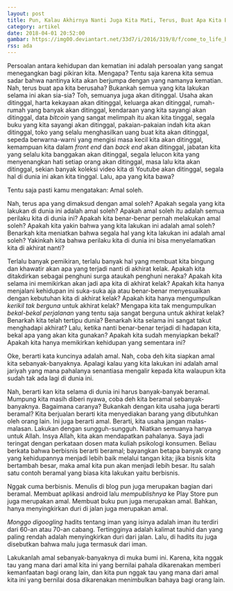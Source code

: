 ```yaml
---
layout: post
title: Pun, Kalau Akhirnya Nanti Juga Kita Mati, Terus, Buat Apa Kita Berusaha?
category: artikel
date: 2018-04-01 20:52:00
gambar: https://img00.deviantart.net/33d7/i/2016/319/8/f/come_to_life_by_kevron2001-daoj0ve.jpg
rss: ada
---
```


Persoalan antara kehidupan dan kematian ini adalah persoalan yang sangat menegangkan bagi pikiran kita. Mengapa? Tentu saja karena kita semua sadar bahwa nantinya kita akan berjumpa dengan yang namanya kematian. Nah, terus buat apa kita berusaha? Bukankah semua yang kita lakukan selama ini akan sia-sia? Toh, semuanya juga akan ditinggal. Usaha akan ditinggal, harta kekayaan akan ditinggal, keluarga akan ditinggal, rumah-rumah yang banyak akan ditinggal, kendaraan yang kita sayangi akan ditinggal, data _bitcoin_ yang sangat melimpah itu akan kita tinggal, segala buku yang kita sayangi akan ditinggal, pakaian-pakaian indah kita akan ditinggal, toko yang selalu menghasilkan uang buat kita akan ditinggal, sepeda berwarna-warni yang mengisi masa kecil kita akan ditinggal, kemampuan kita dalam _front end_ dan _back end_ akan ditinggal, jabatan kita yang selalu kita banggakan akan ditinggal, segala lelucon kita yang menyenangkan hati setiap orang akan ditinggal, masa lalu kita akan ditinggal, sekian banyak koleksi video kita di Youtube akan ditinggal, segala hal di dunia ini akan kita tinggal. Lalu, apa yang kita bawa?

Tentu saja pasti kamu mengatakan: Amal soleh.

Nah, terus apa yang dimaksud dengan amal soleh? Apakah segala yang kita lakukan di dunia ini adalah amal soleh? Apakah amal soleh itu adalah semua perilaku kita di dunia ini? Apakah kita benar-benar pernah melakukan amal soleh? Apakah kita yakin bahwa yang kita lakukan ini adalah amal soleh? Benarkah kita meniatkan bahwa segala hal yang kita lakukan ini adalah amal soleh? Yakinkah kita bahwa perilaku kita di dunia ini bisa menyelamatkan kita di akhirat nanti?

Terlalu banyak pemikiran, terlalu banyak hal yang membuat kita bingung dan khawatir akan apa yang terjadi nanti di akhirat kelak. Apakah kita ditakdirkan sebagai penghuni surga ataukah penghuni neraka? Apakah kita selama ini memikirkan akan jadi apa kita di akhirat kelak? Apakah kita hanya menjalani kehidupan ini suka-suka aja atau benar-benar menyesuaikan dengan kebutuhan kita di akhirat kelak? Apakah kita hanya mengumpulkan _kerikil tak berguna_ untuk akhirat kelak? Mengapa kita tak mengumpulkan _bekal-bekal perjalanan_ yang tentu saja sangat berguna untuk akhirat kelak? Benarkah kita telah tertipu dunia? Benarkah kita selama ini sangat takut menghadapi akhirat? Lalu, ketika nanti benar-benar terjadi di hadapan kita, bekal apa yang akan kita gunakan? Apakah kita sudah menyiapkan bekal? Apakah kita hanya memikirkan kehidupan yang sementara ini?

Oke, berarti kata kuncinya adalah amal. Nah, coba deh kita siapkan amal kita sebanyak-banyaknya. Apalagi kalau yang kita lakukan ini adalah amal jariyah yang mana pahalanya senantiasa mengalir kepada kita walaupun kita sudah tak ada lagi di dunia ini.

Nah, berarti kan kita selama di dunia ini harus banyak-banyak beramal. Mumpung kita masih diberi nyawa, coba deh kita beramal sebanyak-banyaknya. Bagaimana caranya? Bukankah dengan kita usaha juga berarti beramal? Kita berjualan berarti kita menyediakan barang yang dibutuhkan oleh orang lain. Ini juga berarti amal. Berarti, kita usaha jangan malas-malasan. Lakukan dengan sungguh-sungguh. Niatkan semuanya hanya untuk Allah. Insya Allah, kita akan mendapatkan pahalanya. Saya jadi teringat dengan perkataan dosen mata kuliah psikologi konsumen. Beliau berkata bahwa berbisnis berarti beramal; bayangkan betapa banyak orang yang kehidupannya menjadi lebih baik melalui tangan kita; jika bisnis kita bertambah besar, maka amal kita pun akan menjadi lebih besar. Itu salah satu contoh beramal yang biasa kita lakukan yaitu berbisnis.

Nggak cuma berbisnis. Menulis di blog pun juga merupakan bagian dari beramal. Membuat aplikasi android lalu _mempublishnya_ ke Play Store pun juga merupakan amal. Membuat buku pun juga merupakan amal. Bahkan, hanya menyingkirkan duri di jalan juga merupakan amal.

_Monggo digoogling_ hadits tentang iman yang isinya adalah iman itu terdiri dari 60-an atau 70-an cabang. Tertingginya adalah kalimat tauhid dan yang paling rendah adalah menyingkirkan duri dari jalan. Lalu, di hadits itu juga disebutkan bahwa malu juga termasuk dari iman.

Lakukanlah amal sebanyak-banyaknya di muka bumi ini. Karena, kita nggak tau yang mana dari amal kita ini yang bernilai pahala dikarenakan memberi kemanfaatan bagi orang lain, dan kita pun nggak tau yang mana dari amal kita ini yang bernilai dosa dikarenakan menimbulkan bahaya bagi orang lain.